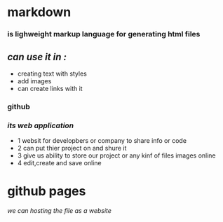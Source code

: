 #  **markdown**
###  is lighweight markup language for generating html files
## *can use it in :* 
*  creating text with styles
*  add images
*  can create links with it 

### **github**
### **_its web application_**
* 1 websit for developbers or company to share info or code 
* 2 can put thier project on and shure it
* 3 give us ability to store our project or any kinf of files images online
* 4 edit,create and save online 

# **github pages**
*we can hosting the file as a website*
